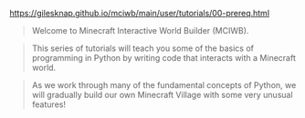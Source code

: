 https://gilesknap.github.io/mciwb/main/user/tutorials/00-prereq.html

> Welcome to Minecraft Interactive World Builder (MCIWB).

> This series of tutorials will teach you some of the basics of programming in Python by writing code that interacts with a Minecraft world.

> As we work through many of the fundamental concepts of Python, we will gradually build our own Minecraft Village with some very unusual features!